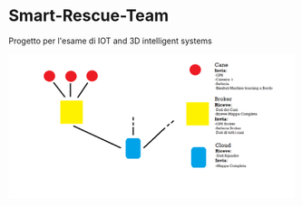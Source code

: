 # Smart-Rescue-Team
Progetto per l'esame di IOT and 3D intelligent systems

![alt text](https://github.com/CescoMoretti/Smart-Rescue-Team/blob/master/Schema%20di%20Base.png?raw=true)
